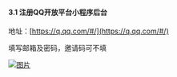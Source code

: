 #### 3.1 注册QQ开放平台小程序后台

地址：[https://q.qq.com/#/](https://q.qq.com/#/)

填写邮箱及密码，邀请码可不填

[![图片](http://qrs.3l7c.com/shareyou/doc/pro/6feb8257-d0e5-4d27-a43d-ca0de967ecf9.035.png "图片")](http://qrs.3l7c.com/shareyou/doc/pro/6feb8257-d0e5-4d27-a43d-ca0de967ecf9.035.png)